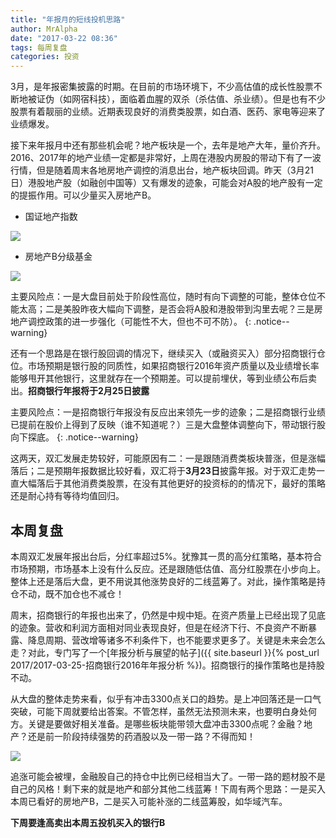 ```yaml
---
title: "年报月的短线投机思路"
author: MrAlpha
date: "2017-03-22 08:36"
tags: 每周复盘
categories: 投资
---
```


3月，是年报密集披露的时期。在目前的市场环境下，不少高估值的成长性股票不断地被证伪（如网宿科技），面临着血腥的双杀（杀估值、杀业绩）。但是也有不少股票有着靓丽的业绩。近期表现良好的消费类股票，如白酒、医药、家电等迎来了业绩爆发。

接下来年报月中还有那些机会呢？地产板块是一个，去年是地产大年，量价齐升。2016、2017年的地产业绩一定都是非常好，上周在港股内房股的带动下有了一波行情，但是随着周末各地房地产调控的消息出台，地产板块回调。昨天（3月21日）港股地产股（如融创中国等）又有爆发的迹象，可能会对A股的地产股有一定的提振作用。可以少量买入房地产B。

- 国证地产指数

![](http://7xonmk.com1.z0.glb.clouddn.com/2017-03-22_8-47-35.jpg)

- 房地产B分级基金

![](http://7xonmk.com1.z0.glb.clouddn.com/2017-03-22_8-49-33.jpg)


主要风险点：一是大盘目前处于阶段性高位，随时有向下调整的可能，整体仓位不能太高；二是美股昨夜大幅向下调整，是否会将A股和港股带到沟里去呢？三是房地产调控政策的进一步强化（可能性不大，但也不可不防）。
{: .notice--warning}

还有一个思路是在银行股回调的情况下，继续买入（或融资买入）部分招商银行仓位。市场预期是银行股的同质性，如果招商银行2016年资产质量以及业绩增长率能够甩开其他银行，这里就存在一个预期差。可以提前埋伏，等到业绩公布后卖出。**招商银行年报将于2月25日披露**

主要风险点：一是招商银行年报没有反应出来领先一步的迹象；二是招商银行业绩已提前在股价上得到了反映（谁不知道呢？）三是大盘整体调整向下，带动银行股向下探底。
{: .notice--warning}

这两天，双汇发展走势较好，可能原因有二：一是跟随消费类板块普涨，但是涨幅落后；二是预期年报数据比较好看，双汇将于**3月23日**披露年报。对于双汇走势一直大幅落后于其他消费类股票，在没有其他更好的投资标的的情况下，最好的策略还是耐心持有等待均值回归。

## 本周复盘

本周双汇发展年报出台后，分红率超过5%。犹豫其一贯的高分红策略，基本符合市场预期，市场基本上没有什么反应。还是跟随低估值、高分红股票在小步向上。整体上还是落后大盘，更不用说其他涨势良好的二线蓝筹了。对此，操作策略是持仓不动，既不加仓也不减仓！

周末，招商银行的年报也出来了，仍然是中规中矩。在资产质量上已经出现了见底的迹象。营收和利润方面相对同业表现良好，但是在经济下行、不良资产不断暴露、降息周期、营改增等诸多不利条件下，也不能要求更多了。关键是未来会怎么走？对此，专门写了一个[年报分析与展望的帖子]({{ site.baseurl }}{% post_url 2017/2017-03-25-招商银行2016年年报分析 %})。招商银行的操作策略也是持股不动。

从大盘的整体走势来看，似乎有冲击3300点关口的趋势。是上冲回落还是一口气突破，可能下周就要给出答案。不管怎样，虽然无法预测未来，也要明白身处何方。关键是要做好相关准备。是哪些板块能带领大盘冲击3300点呢？金融？地产？还是前一阶段持续强势的药酒股以及一带一路？不得而知！

![](http://7xonmk.com1.z0.glb.clouddn.com/2017-03-26_18-26-22.png)

追涨可能会被埋，金融股自己的持仓中比例已经相当大了。一带一路的题材股不是自己的风格！剩下来的就是地产和部分其他二线蓝筹！下周有两个思路：一是买入本周已看好的房地产B，二是买入可能补涨的二线蓝筹股，如华域汽车。

**下周要逢高卖出本周五投机买入的银行B**
